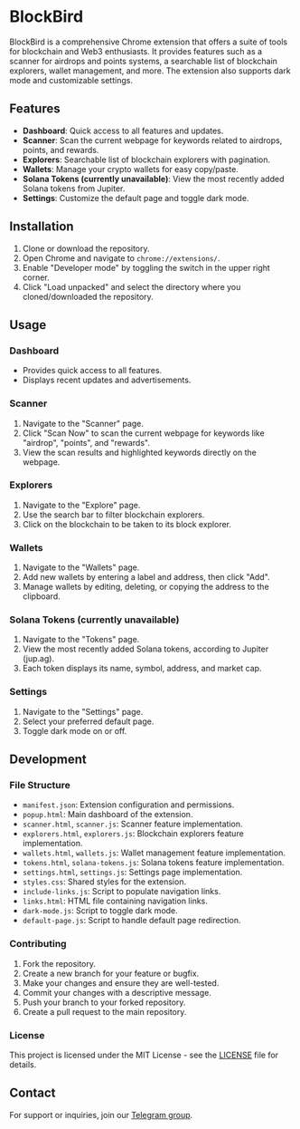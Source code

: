 # BlockBird

BlockBird is a comprehensive Chrome extension that offers a suite of tools for blockchain and Web3 enthusiasts. It provides features such as a scanner for airdrops and points systems, a searchable list of blockchain explorers, wallet management, and more. The extension also supports dark mode and customizable settings.

## Features

- **Dashboard**: Quick access to all features and updates.
- **Scanner**: Scan the current webpage for keywords related to airdrops, points, and rewards.
- **Explorers**: Searchable list of blockchain explorers with pagination.
- **Wallets**: Manage your crypto wallets for easy copy/paste.
- **Solana Tokens (currently unavailable)**: View the most recently added Solana tokens from Jupiter.
- **Settings**: Customize the default page and toggle dark mode.

## Installation

1. Clone or download the repository.
2. Open Chrome and navigate to `chrome://extensions/`.
3. Enable "Developer mode" by toggling the switch in the upper right corner.
4. Click "Load unpacked" and select the directory where you cloned/downloaded the repository.

## Usage

### Dashboard

- Provides quick access to all features.
- Displays recent updates and advertisements.

### Scanner

1. Navigate to the "Scanner" page.
2. Click "Scan Now" to scan the current webpage for keywords like "airdrop", "points", and "rewards".
3. View the scan results and highlighted keywords directly on the webpage.

### Explorers

1. Navigate to the "Explore" page.
2. Use the search bar to filter blockchain explorers.
3. Click on the blockchain to be taken to its block explorer.

### Wallets

1. Navigate to the "Wallets" page.
2. Add new wallets by entering a label and address, then click "Add".
3. Manage wallets by editing, deleting, or copying the address to the clipboard.

### Solana Tokens (currently unavailable)

1. Navigate to the "Tokens" page.
2. View the most recently added Solana tokens, according to Jupiter (jup.ag).
3. Each token displays its name, symbol, address, and market cap.

### Settings

1. Navigate to the "Settings" page.
2. Select your preferred default page.
3. Toggle dark mode on or off.

## Development

### File Structure

- `manifest.json`: Extension configuration and permissions.
- `popup.html`: Main dashboard of the extension.
- `scanner.html`, `scanner.js`: Scanner feature implementation.
- `explorers.html`, `explorers.js`: Blockchain explorers feature implementation.
- `wallets.html`, `wallets.js`: Wallet management feature implementation.
- `tokens.html`, `solana-tokens.js`: Solana tokens feature implementation.
- `settings.html`, `settings.js`: Settings page implementation.
- `styles.css`: Shared styles for the extension.
- `include-links.js`: Script to populate navigation links.
- `links.html`: HTML file containing navigation links.
- `dark-mode.js`: Script to toggle dark mode.
- `default-page.js`: Script to handle default page redirection.

### Contributing

1. Fork the repository.
2. Create a new branch for your feature or bugfix.
3. Make your changes and ensure they are well-tested.
4. Commit your changes with a descriptive message.
5. Push your branch to your forked repository.
6. Create a pull request to the main repository.

### License

This project is licensed under the MIT License - see the [LICENSE](LICENSE) file for details.

## Contact

For support or inquiries, join our [Telegram group](https://t.me/blockbirdchat).
